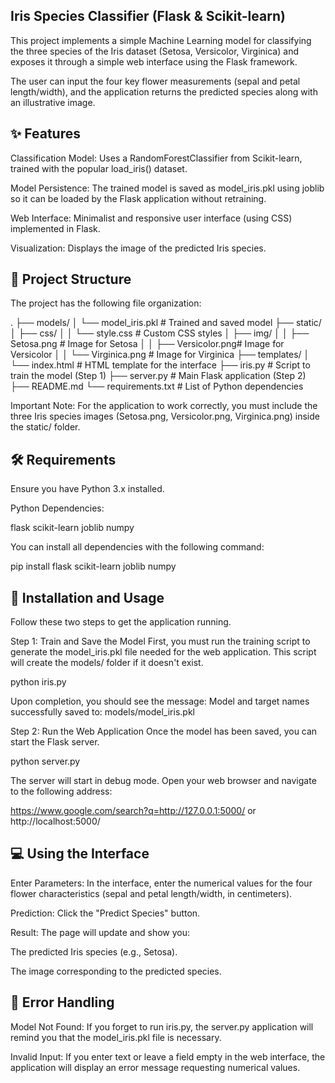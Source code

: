 ## Iris Species Classifier (Flask & Scikit-learn)

This project implements a simple Machine Learning model for classifying the three species of the Iris dataset (Setosa, Versicolor, Virginica) and exposes it through a simple web interface using the Flask framework.

The user can input the four key flower measurements (sepal and petal length/width), and the application returns the predicted species along with an illustrative image.

## ✨ Features
Classification Model: Uses a RandomForestClassifier from Scikit-learn, trained with the popular load_iris() dataset.

Model Persistence: The trained model is saved as model_iris.pkl using joblib so it can be loaded by the Flask application without retraining.

Web Interface: Minimalist and responsive user interface (using CSS) implemented in Flask.

Visualization: Displays the image of the predicted Iris species.

## 📁 Project Structure
The project has the following file organization:

.
├── models/
│   └── model_iris.pkl    # Trained and saved model
├── static/
│   ├── css/
│   │   └── style.css     # Custom CSS styles
│   ├── img/
│   │   ├── Setosa.png    # Image for Setosa
│   │   ├── Versicolor.png# Image for Versicolor
│   │   └── Virginica.png # Image for Virginica
├── templates/
│   └── index.html        # HTML template for the interface
├── iris.py               # Script to train the model (Step 1)
├── server.py             # Main Flask application (Step 2)
├── README.md
└── requirements.txt      # List of Python dependencies


Important Note: For the application to work correctly, you must include the three Iris species images (Setosa.png, Versicolor.png, Virginica.png) inside the static/ folder.

## 🛠️ Requirements
Ensure you have Python 3.x installed.

Python Dependencies:

flask
scikit-learn
joblib
numpy

You can install all dependencies with the following command:

pip install flask scikit-learn joblib numpy

## 🚀 Installation and Usage
Follow these two steps to get the application running.

Step 1: Train and Save the Model
First, you must run the training script to generate the model_iris.pkl file needed for the web application. This script will create the models/ folder if it doesn't exist.

python iris.py

Upon completion, you should see the message: Model and target names successfully saved to: models/model_iris.pkl

Step 2: Run the Web Application
Once the model has been saved, you can start the Flask server.

python server.py

The server will start in debug mode. Open your web browser and navigate to the following address:

https://www.google.com/search?q=http://127.0.0.1:5000/ or http://localhost:5000/

## 💻 Using the Interface
Enter Parameters: In the interface, enter the numerical values for the four flower characteristics (sepal and petal length/width, in centimeters).

Prediction: Click the "Predict Species" button.

Result: The page will update and show you:

The predicted Iris species (e.g., Setosa).

The image corresponding to the predicted species.

## 🛑 Error Handling
Model Not Found: If you forget to run iris.py, the server.py application will remind you that the model_iris.pkl file is necessary.

Invalid Input: If you enter text or leave a field empty in the web interface, the application will display an error message requesting numerical values.